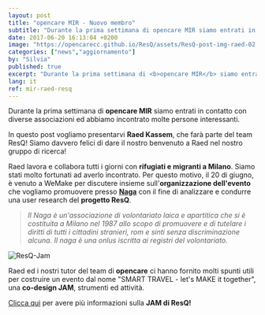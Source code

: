 ```yaml
---
layout: post
title: "opencare MIR - Nuovo membro"
subtitle: "Durante la prima settimana di opencare MIR siamo entrati in contatto con diverse associazioni ed abbiamo incontrato molte persone interessanti."
date: 2017-06-20 16:13:04 +0200
image: "https://opencarecc.github.io/ResQ/assets/ResQ-post-img-raed-02.jpg"
categories: ["news","aggiornamento"]
by: "Silvia"
published: true
excerpt: "Durante la prima settimana di <b>opencare MIR</b> siamo entrati in contatto con diverse associazioni ed abbiamo incontrato molte persone interessanti."
lang: it
ref: mir-raed-resq
---
```


Durante la prima settimana di <b>opencare MIR</b> siamo entrati in contatto con diverse associazioni ed abbiamo incontrato molte persone interessanti.

In questo post vogliamo presentarvi <b>Raed Kassem</b>, che farà parte del team ResQ! Siamo davvero felici di dare il nostro benvenuto a Raed nel nostro gruppo di ricerca!

Raed lavora e collabora tutti i giorni con <b>rifugiati e migranti a Milano</b>. Siamo stati molto fortunati ad averlo incontrato.
Per questo motivo, il 20 di giugno, è venuto a WeMake per discutere insieme sull'<b>organizzazione dell'evento</b> che vogliamo promuovere presso <b>[Naga](http://www.naga.it/)</b> con il fine di analizzare e condurre una user research del <b>progetto ResQ</b>.

<blockquote><i>Il Naga è un'associazione di volontariato laica e apartitica che si è costituita a Milano nel 1987 allo scopo di promuovere e di tutelare i diritti di tutti i cittadini stranieri, rom e sinti senza discriminazione alcuna. Il naga è una onlus iscritta ai registri del volontariato.</i></blockquote>

<img src="https://opencarecc.github.io/ResQ/assets/ResQ-post-img-jam.jpg" alt="ResQ-Jam">

Raed ed i nostri tutor del team di <b>opencare</b> ci hanno fornito molti spunti utili per costruire un evento dal nome "SMART TRAVEL - let's MAKE it together", una <b>co-design JAM</b>, strumenti ed attività.

[Clicca qui](https://opencarecc.github.io/ResQ/blog/2017/06/22/resq-jam/) per avere più informazioni sulla <b>JAM di ResQ!</b>
